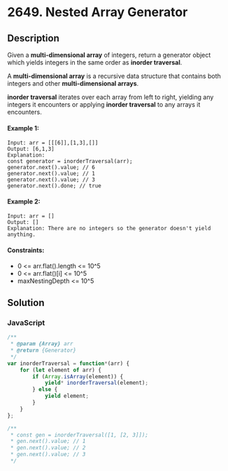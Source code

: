 # 2649. Nested Array Generator


## Description
Given a **multi-dimensional array** of integers, return a generator object which yields integers in the same order as **inorder traversal**.

A **multi-dimensional array** is a recursive data structure that contains both integers and other **multi-dimensional arrays**.

**inorder traversal** iterates over each array from left to right, yielding any integers it encounters or applying **inorder traversal** to any arrays it encounters.

#### Example 1:
```
Input: arr = [[[6]],[1,3],[]]
Output: [6,1,3]
Explanation:
const generator = inorderTraversal(arr);
generator.next().value; // 6
generator.next().value; // 1
generator.next().value; // 3
generator.next().done; // true
```

#### Example 2:
```
Input: arr = []
Output: []
Explanation: There are no integers so the generator doesn't yield anything.
```

#### Constraints:
- 0 <= arr.flat().length <= 10^5
- 0 <= arr.flat()[i] <= 10^5
- maxNestingDepth <= 10^5


## Solution

### JavaScript
```js
/**
 * @param {Array} arr
 * @return {Generator}
 */
var inorderTraversal = function*(arr) {
    for (let element of arr) {
        if (Array.isArray(element)) {
            yield* inorderTraversal(element);
        } else {
            yield element;
        }
    }
};

/**
 * const gen = inorderTraversal([1, [2, 3]]);
 * gen.next().value; // 1
 * gen.next().value; // 2
 * gen.next().value; // 3
 */
```
